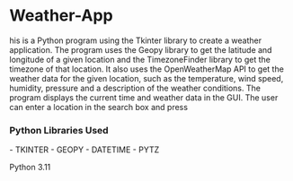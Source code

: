 # Weather-App
his is a Python program using the Tkinter library to create a weather application.
The program uses the Geopy library to get the latitude and longitude of a given 
location and the TimezoneFinder library to get the timezone of that location. 
It also uses the OpenWeatherMap API to get the weather data for the given location, 
such as the temperature, wind speed, humidity, pressure and a description of the weather conditions.
The program displays the current time and weather data in the GUI. The user can enter a location in the search box and press

<h3>Python Libraries Used</h3>
- TKINTER 
- GEOPY
- DATETIME
- PYTZ

Python 3.11
